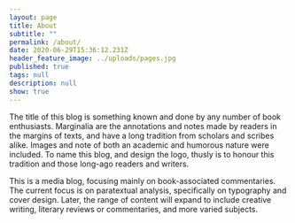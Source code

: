 ```yaml
---
layout: page
title: About
subtitle: ""
permalink: /about/
date: 2020-06-29T15:36:12.231Z
header_feature_image: ../uploads/pages.jpg
published: true
tags: null
description: null
show: true
---
```

The title of this blog is something known and done by any number of book enthusiasts. Marginalia are the annotations and notes made by readers in the margins of texts, and have a long tradition from scholars and scribes alike. Images and note of both an academic and humorous nature were included. To name this blog, and design the logo, thusly is to honour this tradition and those long-ago readers and writers.

This is a media blog, focusing mainly on book-associated commentaries. The current focus is on paratextual analysis, specifically on typography and cover design. Later, the range of content will expand to include creative writing, literary reviews or commentaries, and more varied subjects.